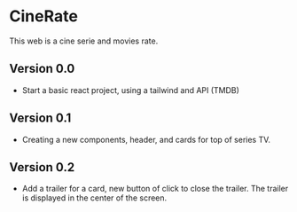 # CineRate

This web is a cine serie and movies rate.

## Version 0.0

- Start a basic react project, using a tailwind and API (TMDB)


## Version 0.1

- Creating a new components, header, and cards for top of series TV.

## Version 0.2 

- Add a trailer for a card, new button of click to close the trailer. The trailer is displayed in the center of the screen.
